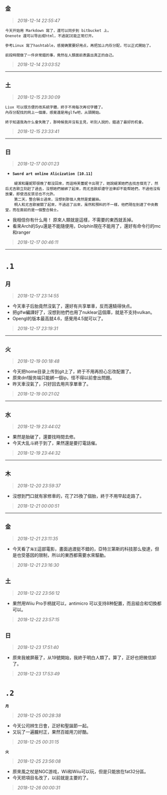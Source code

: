 **`金`**
-------------
>*2018-12-14 22:55:47*
```
今天开始用 Markdown 寫了，還可以同步到 bitbucket 上。
Onenote 還可以导出成html，不過就IE能正常打开。

參考Linux 寫了hashtable，感覺确實要好用点，再把加上内存分配，可以正式開始了。

前段時間做了一件非常錯的事，竟然在人類面前表露出真正的自己。
```
>*2018-12-14 23:03:52*
-------------

**`土`**
------
>*2018-12-15 23:30:09*
```
Liux 可以很方便的改系統字體，終于不用每次再切字體了。
內存分配找的网上一個庫，感覺還是用glfw吧，从頭開始。

終于知道我為什么會失敗了，那時候我并沒有主見，听別人說的，錯過了最好的机會。
```
>*2018-12-15 23:33:41*
--------

**`日`**
--------
>*2018-12-17 00:01:23*

- **`Sword art online Alicization [10.11]`**
```
    緹潔和羅妮耶很晚了都沒回來，而這時芙蕾妮卡出現了，她說緹潔她們去找吉傑克了，然后尤吉歐立刻赶了過去，沒想她們被綁了起來，而尤吉歐却遵守法律却不能帮她們，不過他沒有放棄，即使违反禁忌也不允許。
    第二天，整合騎士過來，沒想到那個人竟然是愛麗絲。
    桐人和尤吉歐被關了起來，不過逃了出來，虽然和預料的不一樣，他們現在到達了中央教堂，而在面前的是一個整合騎士。
```
- 我相信你有什么用！ 原來人類就是這樣，不需要的東西就丢掉。
- 看來Arch的Syu還是不能隨便用，Dolphin現在不能用了，還好有命令行的mc和ranger
>*2018-12-17 00:46:11*
--------

**`.1`**
========

**`月`**
--------
>*2018-12-17 23:14:55*
- 今天車子后胎竟然沒氣了，還好有共享單車，反而還騎得快点。
- 把glfw編譯好了，沒想到他們也用了nuklear這個庫，就是不支持vulkan。
- Opengl的版本最高就4.6，感覺用4.5就可以了。
>*2018-12-17 23:19:31*
--------

**`火`**
--------
>*2018-12-19 00:18:48*
- 今天把home目录上传到git上了，終于不用再担心忘改配置了。
- 原來dnf服务端只能綁一個ip，怪不得以前會出問題。
- 昨天車沒氣了，只好回去用共享單車了。
>*2018-12-19 00:21:02*
--------

**`水`**
--------
>*2018-12-19 23:44:02*
- 果然是胎破了，還要找時間去修。
- 今天大乱斗終于到了，果然還是要打電話催。
>*2018-12-19 23:44:32*
--------

**`木`**
--------
>*2018-12-20 23:59:37*
- 沒想到門口就有家修車的，花了25換了個胎，終于不用早起走路了。
>*2018-12-21 00:00:51*
--------

**`金`**
--------
>*2018-12-21 23:11:35*
- 今天看了`海王`這部電影，畫面過渡挺不錯的，亞特兰第斯的科技那么發達，但是也受基因的限制，所以的東西都需要水來驅動。
>*2018-12-21 23:16:30*

**`土`**
--------
>*2018-12-22 23:56:12*
- 果然用Wiiu Pro手柄就可以，antimicro 可以支持8种配置，而且組合和切換都可以。
>*2018-12-22 23:57:15*

**`日`**
--------
>*2018-12-23 17:51:40*
- 原來我被屏蔽了，从19號開始，我終于明白人類了。算了，正好也把微信卸了。
>*2018-12-23 17:53:49*

**`.2`**
========

**`月`**
>*2018-12-25 00:28:38*
- 今天公司辨生日會，正好和聖誕節一起。
- 又玩了一遍朧村正，果然百姬用刀好酷。
>*2018-12-25 00:31:15*

**`火`**
>*2018-12-25 23:56:08*
- 原來風之杖是NGC游戏，Wii和Wiiu可以玩，但是只能放在fat32分區。
- 今天把項目名改了，以前就是主要的了。
>*2018-12-26 00:00:31*